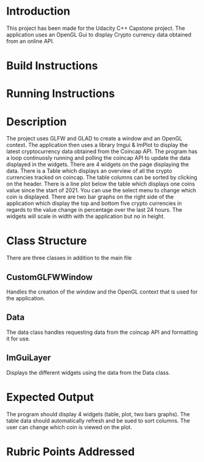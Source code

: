 # Introduction

This project has been made for the Udacity C++ Capstone project. The application uses an OpenGL Gui to display Crypto currency data obtained from an online API.

# Build Instructions

# Running Instructions

# Description

The project uses GLFW and GLAD to create a window and an OpenGL context. The application then uses a library Imgui & ImPlot to display the latest cryptocurrency data obtained from the Coincap API.
The program has a loop continuosly running and polling the coincap API to update the data displayed in the widgets. There are 4 widgets on the page displaying the data. There is a Table which displays an overview of all the crypto currencies tracked on coincap. The table columns can be sorted by clicking on the header. 
There is a line plot below the table which displays one coins value since the start of 2021. You can use the select menu to change which coin is displayed.
There are two bar graphs on the right side of the application which display the top and bottom five crypto currencies in regards to the value change in percentage over the last 24 hours.
The widgets will scale in width with the application but no in height.

# Class Structure

There are three classes in addition to the main file

## CustomGLFWWindow
Handles the creation of the window and the OpenGL context that is used for the application.
## Data
The data class handles requesting data from the coincap API and formatting it for use.
## ImGuiLayer
Displays the different widgets using the data from the Data class.

# Expected Output

The program should display 4 widgets (table, plot, two bars graphs). The table data should automatically refresh and be sued to sort columns. The user can change which coin is viewed on the plot.

# Rubric Points Addressed

